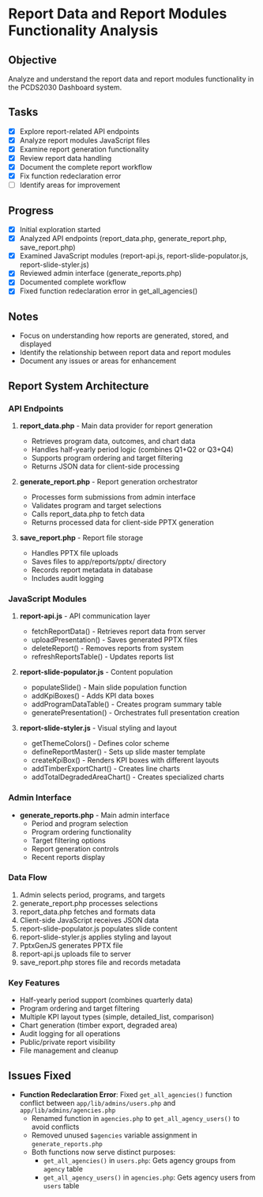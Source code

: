 # Report Data and Report Modules Functionality Analysis

## Objective
Analyze and understand the report data and report modules functionality in the PCDS2030 Dashboard system.

## Tasks
- [x] Explore report-related API endpoints
- [x] Analyze report modules JavaScript files
- [x] Examine report generation functionality
- [x] Review report data handling
- [x] Document the complete report workflow
- [x] Fix function redeclaration error
- [ ] Identify areas for improvement

## Progress
- [x] Initial exploration started
- [x] Analyzed API endpoints (report_data.php, generate_report.php, save_report.php)
- [x] Examined JavaScript modules (report-api.js, report-slide-populator.js, report-slide-styler.js)
- [x] Reviewed admin interface (generate_reports.php)
- [x] Documented complete workflow
- [x] Fixed function redeclaration error in get_all_agencies()

## Notes
- Focus on understanding how reports are generated, stored, and displayed
- Identify the relationship between report data and report modules
- Document any issues or areas for enhancement

## Report System Architecture

### API Endpoints
1. **report_data.php** - Main data provider for report generation
   - Retrieves program data, outcomes, and chart data
   - Handles half-yearly period logic (combines Q1+Q2 or Q3+Q4)
   - Supports program ordering and target filtering
   - Returns JSON data for client-side processing

2. **generate_report.php** - Report generation orchestrator
   - Processes form submissions from admin interface
   - Validates program and target selections
   - Calls report_data.php to fetch data
   - Returns processed data for client-side PPTX generation

3. **save_report.php** - Report file storage
   - Handles PPTX file uploads
   - Saves files to app/reports/pptx/ directory
   - Records report metadata in database
   - Includes audit logging

### JavaScript Modules
1. **report-api.js** - API communication layer
   - fetchReportData() - Retrieves report data from server
   - uploadPresentation() - Saves generated PPTX files
   - deleteReport() - Removes reports from system
   - refreshReportsTable() - Updates reports list

2. **report-slide-populator.js** - Content population
   - populateSlide() - Main slide population function
   - addKpiBoxes() - Adds KPI data boxes
   - addProgramDataTable() - Creates program summary table
   - generatePresentation() - Orchestrates full presentation creation

3. **report-slide-styler.js** - Visual styling and layout
   - getThemeColors() - Defines color scheme
   - defineReportMaster() - Sets up slide master template
   - createKpiBox() - Renders KPI boxes with different layouts
   - addTimberExportChart() - Creates line charts
   - addTotalDegradedAreaChart() - Creates specialized charts

### Admin Interface
- **generate_reports.php** - Main admin interface
  - Period and program selection
  - Program ordering functionality
  - Target filtering options
  - Report generation controls
  - Recent reports display

### Data Flow
1. Admin selects period, programs, and targets
2. generate_report.php processes selections
3. report_data.php fetches and formats data
4. Client-side JavaScript receives JSON data
5. report-slide-populator.js populates slide content
6. report-slide-styler.js applies styling and layout
7. PptxGenJS generates PPTX file
8. report-api.js uploads file to server
9. save_report.php stores file and records metadata

### Key Features
- Half-yearly period support (combines quarterly data)
- Program ordering and target filtering
- Multiple KPI layout types (simple, detailed_list, comparison)
- Chart generation (timber export, degraded area)
- Audit logging for all operations
- Public/private report visibility
- File management and cleanup

## Issues Fixed
- **Function Redeclaration Error**: Fixed `get_all_agencies()` function conflict between `app/lib/admins/users.php` and `app/lib/admins/agencies.php`
  - Renamed function in `agencies.php` to `get_all_agency_users()` to avoid conflicts
  - Removed unused `$agencies` variable assignment in `generate_reports.php`
  - Both functions now serve distinct purposes:
    - `get_all_agencies()` in `users.php`: Gets agency groups from `agency` table
    - `get_all_agency_users()` in `agencies.php`: Gets agency users from `users` table 